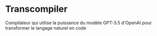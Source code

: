 # Transcompiler
Compilateur qui utilise la puissance du modèle GPT-3.5 d'OpenAI pour transformer le langage naturel en code
